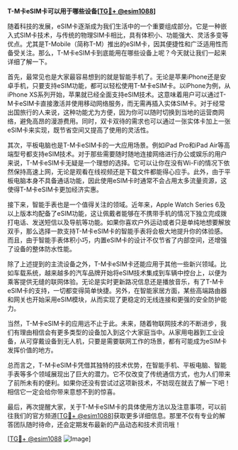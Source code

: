 **T-M卡eSIM卡可以用于哪些设备[[TG💪+ @esim1088](https://t.me/s/esim1088)]**

随着科技的发展，eSIM卡逐渐成为我们生活中的一个重要组成部分。它是一种嵌入式SIM卡技术，与传统的物理SIM卡相比，具有体积小、功能强大、灵活多变等优点。尤其是T-Mobile（简称T-M）推出的eSIM卡，因其便捷性和广泛适用性而备受关注。那么，T-M卡eSIM卡到底能用在哪些设备上呢？今天就让我们一起来详细了解一下。

首先，最常见也是大家最容易想到的就是智能手机了。无论是苹果iPhone还是安卓手机，只要支持eSIM功能，都可以轻松使用T-M卡eSIM卡。以iPhone为例，从iPhone XS系列开始，苹果就已经全面支持eSIM技术。这意味着用户可以通过T-M卡eSIM卡直接激活并使用移动网络服务，而无需再插入实体SIM卡。对于经常出国旅行的人来说，这种功能尤为方便，因为你可以随时切换到当地的运营商网络，避免高昂的漫游费用。同时，双卡双待的需求也可以通过一张实体卡加上一张eSIM卡来实现，既节省空间又提高了使用的灵活性。

其次，平板电脑也是T-M卡eSIM卡的一大应用场景。例如iPad Pro和iPad Air等高端型号都支持eSIM技术。对于那些需要随时随地连接网络进行办公或娱乐的用户来说，T-M卡eSIM卡无疑是一个理想的选择。它可以让你在没有Wi-Fi的情况下依然保持高速上网，无论是观看在线视频还是下载文件都能得心应手。此外，由于平板电脑本身不具备通话功能，因此使用eSIM卡时通常不会占用太多流量资源，这使得T-M卡eSIM卡更加经济实惠。

接下来，智能手表也是一个值得关注的领域。近年来，Apple Watch Series 6及以上版本均配备了eSIM功能，这让佩戴者能够在不携带手机的情况下独立完成拨打电话、发送短信以及导航等功能。如果你喜欢户外运动或者只是单纯地想要解放双手，那么选择一款支持T-M卡eSIM卡的智能手表将会极大地提升你的体验感。而且，由于智能手表体积小巧，内置eSIM卡的设计不仅节省了内部空间，还增强了设备的整体防水性能。

除了上述提到的主流设备之外，T-M卡eSIM卡还能应用于其他一些新兴领域。比如车载系统，越来越多的汽车品牌开始将eSIM技术集成到车辆中控台上，以便为乘客提供无缝的联网体验。无论是实时更新路况信息还是播放音乐，有了T-M卡eSIM卡的支持，一切都变得简单快捷。另外，在智能家居方面，某些高端路由器和网关也开始采用eSIM模块，从而实现了更稳定的无线连接和更强的安全防护能力。

当然，T-M卡eSIM卡的应用远不止于此。未来，随着物联网技术的不断进步，我们有理由相信会有更多类型的设备加入到这个大家庭当中。从家用电器到工业设备，从可穿戴设备到无人机，只要是需要联网工作的场景，都有可能成为eSIM卡发挥价值的地方。

总而言之，T-M卡eSIM卡凭借其独特的技术优势，在智能手机、平板电脑、智能手表等多个领域展现出了巨大的潜力。它不仅改变了传统通信方式，也为人们带来了前所未有的便利。如果你还没有尝试过这项新技术，不妨现在就去了解一下吧！相信它一定会给你带来意想不到的惊喜。

最后，再次提醒大家，关于T-M卡eSIM卡的具体使用方法以及注意事项，可以前往我们的官方频道[[TG💪+ @esim1088](https://t.me/s/esim1088)]获取更多详细信息。那里不仅有专业的解答团队随时待命，还会定期发布最新的产品动态和技术资讯哦！

[[TG💪+ @esim1088](https://t.me/s/esim1088) ![Image](https://i.postimg.cc/4NQfJmqS/Snipaste-2025-05-13-00-14-12.png)]